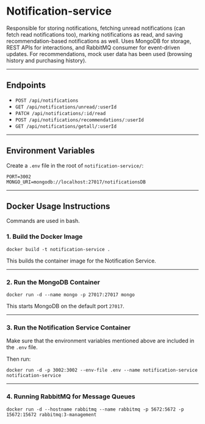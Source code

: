 # Notification-service

Responsible for storing notifications, fetching unread notifications (can fetch read notifications too), marking notifications as read, and saving recommendation-based notifications as well. Uses MongoDB for storage, REST APIs for interactions, and RabbitMQ consumer for event-driven updates. For recommendations, mock user data has been used (browsing history and purchasing history).

---

## Endpoints

- `POST /api/notifications`
- `GET /api/notifications/unread/:userId`
- `PATCH /api/notifications/:id/read`
- `POST /api/notifications/recommendations/:userId`
- `GET /api/notifications/getall/:userId`

---

## Environment Variables

Create a `.env` file in the root of `notification-service/`:

```
PORT=3002
MONGO_URI=mongodb://localhost:27017/notificationsDB
```

---

## Docker Usage Instructions

Commands are used in bash.

### 1. Build the Docker Image

```
docker build -t notification-service .
```

This builds the container image for the Notification Service.

---

### 2. Run the MongoDB Container

```
docker run -d --name mongo -p 27017:27017 mongo
```

This starts MongoDB on the default port `27017`.

---

### 3. Run the Notification Service Container

Make sure that the environment variables mentioned above are included in the `.env` file.

Then run:

```
docker run -d -p 3002:3002 --env-file .env --name notification-service notification-service
```

---

### 4. Running RabbitMQ for Message Queues

```
docker run -d --hostname rabbitmq --name rabbitmq -p 5672:5672 -p 15672:15672 rabbitmq:3-management
```

